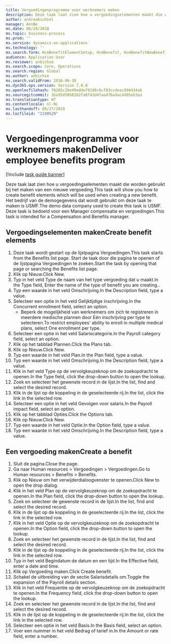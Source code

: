 ```yaml
---
title: Vergoedingenprogramma voor werknemers maken
description: Deze taak laat zien hoe u vergoedingselementen maakt die worden gebruikt bij het maken van een nieuwe vergoeding.
author: andreabichsel
manager: AnnBe
ms.date: 08/29/2018
ms.topic: business-process
ms.prod: ''
ms.service: dynamics-ax-applications
ms.technology: ''
ms.search.form: HcmBenefitElementSetup, HcmBenefit, HcmBenefitNewBenefit, HcmBenefitPlanLookup
audience: Application User
ms.reviewer: anbichse
ms.search.scope: Core, Operations
ms.search.region: Global
ms.author: anbichse
ms.search.validFrom: 2016-06-30
ms.dyn365.ops.version: Version 7.0.0
ms.openlocfilehash: f0285c2be49edde701d6c6cf83ccdeac994434ab
ms.sourcegitcommit: 3ba95d50b8262fa0f43d4faad76adac4d05eb3ea
ms.translationtype: HT
ms.contentlocale: nl-NL
ms.lasthandoff: 09/27/2019
ms.locfileid: "2190529"
---
```

# <a name="deliver-employee-benefits-program"></a><span data-ttu-id="791cb-103">Vergoedingenprogramma voor werknemers maken</span><span class="sxs-lookup"><span data-stu-id="791cb-103">Deliver employee benefits program</span></span>

[!include [task guide banner](../../includes/task-guide-banner.md)]

<span data-ttu-id="791cb-104">Deze taak laat zien hoe u vergoedingselementen maakt die worden gebruikt bij het maken van een nieuwe vergoeding.</span><span class="sxs-lookup"><span data-stu-id="791cb-104">This task will show you how to create benefit elements which will be used when creating a new benefit.</span></span> <span data-ttu-id="791cb-105">Het bedrijf van de demogegevens dat wordt gebruikt om deze taak te maken is USMF.</span><span class="sxs-lookup"><span data-stu-id="791cb-105">The demo data company used to create this task is USMF.</span></span> <span data-ttu-id="791cb-106">Deze taak is bedoeld voor een Manager compensatie en vergoedingen.</span><span class="sxs-lookup"><span data-stu-id="791cb-106">This task is intended for a Compensation and Benefits manager.</span></span>


## <a name="create-benefit-elements"></a><span data-ttu-id="791cb-107">Vergoedingselementen maken</span><span class="sxs-lookup"><span data-stu-id="791cb-107">Create benefit elements</span></span>
1. <span data-ttu-id="791cb-108">Deze taak wordt gestart op de lijstpagina Vergoedingen.</span><span class="sxs-lookup"><span data-stu-id="791cb-108">This task starts from the Benefits list page.</span></span> <span data-ttu-id="791cb-109">Start de taak door die pagina te openen of de lijstpagina Vergoedingen te zoeken.</span><span class="sxs-lookup"><span data-stu-id="791cb-109">Start the task by opening that page or searching the Benefits list page.</span></span>
2. <span data-ttu-id="791cb-110">Klik op Nieuw.</span><span class="sxs-lookup"><span data-stu-id="791cb-110">Click New.</span></span>
3. <span data-ttu-id="791cb-111">Typ in het veld Type de naam van het type vergoeding dat u maakt.</span><span class="sxs-lookup"><span data-stu-id="791cb-111">In the Type field, Enter the name of the type of benefit you are creating..</span></span>
4. <span data-ttu-id="791cb-112">Typ een waarde in het veld Omschrijving.</span><span class="sxs-lookup"><span data-stu-id="791cb-112">In the Description field, type a value.</span></span>
5. <span data-ttu-id="791cb-113">Selecteer een optie in het veld Gelijktijdige inschrijving.</span><span class="sxs-lookup"><span data-stu-id="791cb-113">In the Concurrent enrollment field, select an option.</span></span>
    * <span data-ttu-id="791cb-114">Beperk de mogelijkheid van werknemers om zich te registreren in meerdere medische plannen door Eén inschrijving per type te selecteren.</span><span class="sxs-lookup"><span data-stu-id="791cb-114">To restrict employees' ability to enroll in multiple medical plans, select One enrollment per type.</span></span>  
6. <span data-ttu-id="791cb-115">Selecteer een optie in het veld Salariscategorie.</span><span class="sxs-lookup"><span data-stu-id="791cb-115">In the Payroll category field, select an option.</span></span>
7. <span data-ttu-id="791cb-116">Klik op het tabblad Plannen.</span><span class="sxs-lookup"><span data-stu-id="791cb-116">Click the Plans tab.</span></span>
8. <span data-ttu-id="791cb-117">Klik op Nieuw.</span><span class="sxs-lookup"><span data-stu-id="791cb-117">Click New.</span></span>
9. <span data-ttu-id="791cb-118">Typ een waarde in het veld Plan.</span><span class="sxs-lookup"><span data-stu-id="791cb-118">In the Plan field, type a value.</span></span>
10. <span data-ttu-id="791cb-119">Typ een waarde in het veld Omschrijving.</span><span class="sxs-lookup"><span data-stu-id="791cb-119">In the Description field, type a value.</span></span>
11. <span data-ttu-id="791cb-120">Klik in het veld Type op de vervolgkeuzeknop om de zoekopdracht te openen.</span><span class="sxs-lookup"><span data-stu-id="791cb-120">In the Type field, click the drop-down button to open the lookup.</span></span>
12. <span data-ttu-id="791cb-121">Zoek en selecteer het gewenste record in de lijst.</span><span class="sxs-lookup"><span data-stu-id="791cb-121">In the list, find and select the desired record.</span></span>
13. <span data-ttu-id="791cb-122">Klik in de lijst op de koppeling in de geselecteerde rij.</span><span class="sxs-lookup"><span data-stu-id="791cb-122">In the list, click the link in the selected row.</span></span>
14. <span data-ttu-id="791cb-123">Selecteer een optie in het veld Gevolgen voor salaris.</span><span class="sxs-lookup"><span data-stu-id="791cb-123">In the Payroll impact field, select an option.</span></span>
15. <span data-ttu-id="791cb-124">Klik op het tabblad Opties.</span><span class="sxs-lookup"><span data-stu-id="791cb-124">Click the Options tab.</span></span>
16. <span data-ttu-id="791cb-125">Klik op Nieuw.</span><span class="sxs-lookup"><span data-stu-id="791cb-125">Click New.</span></span>
17. <span data-ttu-id="791cb-126">Typ een waarde in het veld Optie.</span><span class="sxs-lookup"><span data-stu-id="791cb-126">In the Option field, type a value.</span></span>
18. <span data-ttu-id="791cb-127">Typ een waarde in het veld Omschrijving.</span><span class="sxs-lookup"><span data-stu-id="791cb-127">In the Description field, type a value.</span></span>

## <a name="create-a-benefit"></a><span data-ttu-id="791cb-128">Een vergoeding maken</span><span class="sxs-lookup"><span data-stu-id="791cb-128">Create a benefit</span></span>
1. <span data-ttu-id="791cb-129">Sluit de pagina.</span><span class="sxs-lookup"><span data-stu-id="791cb-129">Close the page.</span></span>
2. <span data-ttu-id="791cb-130">Ga naar Human resources > Vergoedingen > Vergoedingen.</span><span class="sxs-lookup"><span data-stu-id="791cb-130">Go to Human resources > Benefits > Benefits.</span></span>
3. <span data-ttu-id="791cb-131">Klik op Nieuw om het verwijderdialoogvenster te openen.</span><span class="sxs-lookup"><span data-stu-id="791cb-131">Click New to open the drop dialog.</span></span>
4. <span data-ttu-id="791cb-132">Klik in het veld Plan op de vervolgkeuzeknop om de zoekopdracht te openen.</span><span class="sxs-lookup"><span data-stu-id="791cb-132">In the Plan field, click the drop-down button to open the lookup.</span></span>
5. <span data-ttu-id="791cb-133">Zoek en selecteer de gewenste record in de lijst.</span><span class="sxs-lookup"><span data-stu-id="791cb-133">In the list, find and select the desired record.</span></span>
6. <span data-ttu-id="791cb-134">Klik in de lijst op de koppeling in de geselecteerde rij.</span><span class="sxs-lookup"><span data-stu-id="791cb-134">In the list, click the link in the selected row.</span></span>
7. <span data-ttu-id="791cb-135">Klik in het veld Optie op de vervolgkeuzeknop om de zoekopdracht te openen.</span><span class="sxs-lookup"><span data-stu-id="791cb-135">In the Option field, click the drop-down button to open the lookup.</span></span>
8. <span data-ttu-id="791cb-136">Zoek en selecteer het gewenste record in de lijst.</span><span class="sxs-lookup"><span data-stu-id="791cb-136">In the list, find and select the desired record.</span></span>
9. <span data-ttu-id="791cb-137">Klik in de lijst op de koppeling in de geselecteerde rij.</span><span class="sxs-lookup"><span data-stu-id="791cb-137">In the list, click the link in the selected row.</span></span>
10. <span data-ttu-id="791cb-138">Typ in het veld Begindatum de datum en een tijd.</span><span class="sxs-lookup"><span data-stu-id="791cb-138">In the Effective field, enter a date and time.</span></span>
11. <span data-ttu-id="791cb-139">Klik op Vergoeding maken.</span><span class="sxs-lookup"><span data-stu-id="791cb-139">Click Create benefit.</span></span>
12. <span data-ttu-id="791cb-140">Schakel de uitbreiding van de sectie Salarisdetails om.</span><span class="sxs-lookup"><span data-stu-id="791cb-140">Toggle the expansion of the Payroll details section.</span></span>
13. <span data-ttu-id="791cb-141">Klik in het veld Frequentie op de vervolgkeuzeknop om de zoekopdracht te openen.</span><span class="sxs-lookup"><span data-stu-id="791cb-141">In the Frequency field, click the drop-down button to open the lookup.</span></span>
14. <span data-ttu-id="791cb-142">Zoek en selecteer het gewenste record in de lijst.</span><span class="sxs-lookup"><span data-stu-id="791cb-142">In the list, find and select the desired record.</span></span>
15. <span data-ttu-id="791cb-143">Klik in de lijst op de koppeling in de geselecteerde rij.</span><span class="sxs-lookup"><span data-stu-id="791cb-143">In the list, click the link in the selected row.</span></span>
16. <span data-ttu-id="791cb-144">Selecteer een optie in het veld Basis.</span><span class="sxs-lookup"><span data-stu-id="791cb-144">In the Basis field, select an option.</span></span>
17. <span data-ttu-id="791cb-145">Voer een nummer in het veld Bedrag of tarief in.</span><span class="sxs-lookup"><span data-stu-id="791cb-145">In the Amount or rate field, enter a number.</span></span>

